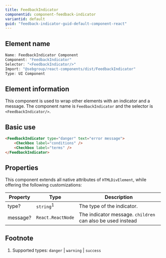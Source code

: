 ```yaml
---
title: FeedbackIndicator
componentid: component-feedback-indicator
variantid: default
guid: "feedback-indicator-guid-default-component-react"
---
```


## Element name

```javascript
Name: FeedbackIndicator Component
Component: "FeedbackIndicator"
Selector: "<FeedbackIndicator/>"
Import: "@sebgroup/react-components/dist/FeedbackIndicator"
Type: UI Component
```

## Element information

This component is used to wrap other elements with an indicator and a message. The component name is `FeedbackIndicator` and the selector is `<FeedbackIndicator/>`.

## Basic use

```html
<FeedbackIndicator type="danger" text="error message">
    <Checkbox label="conditions" />
    <Checkbox label="terms" />
</FeedbackIndicator>
```

## Properties

This component extends all native attributes of `HTMLDivElement`, while offering the following customizations:

| Property | Type                 | Description                                                |
| -------- | -------------------- | ---------------------------------------------------------- |
| type?    | `string`<sup>1</sup> | The type of the indicator.                                 |
| message? | `React.ReactNode`    | The indicator message. `children` can also be used instead |

## Footnote

1. Supported types: `danger` | `warning` | `success`

